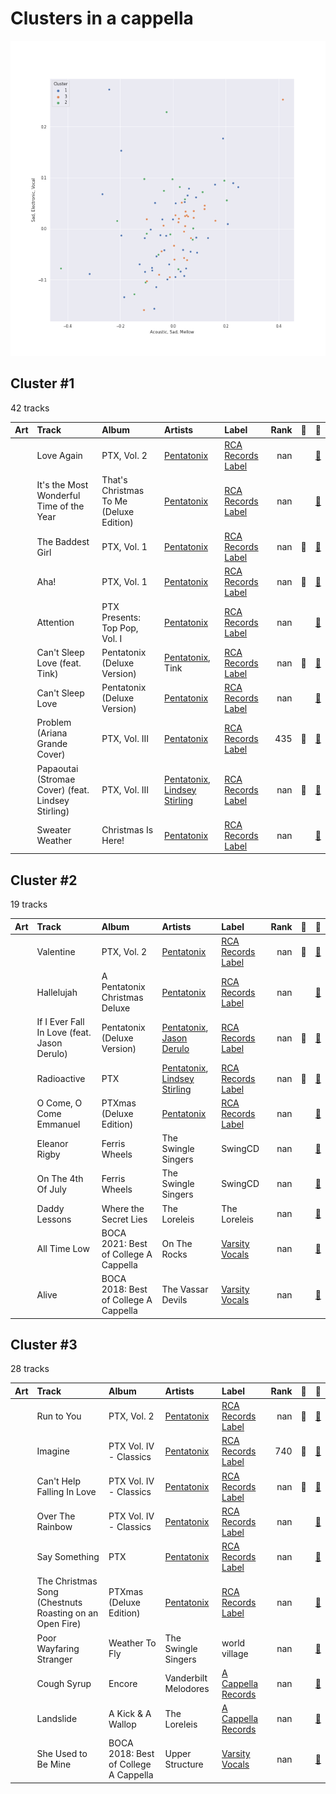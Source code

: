 # Clusters in a cappella

![Comparison of Cluster](../../../images/genres/a_cappella/clusters/clusters_scatter.png)

## Cluster #1

42 tracks

| Art | Track | Album | Artists | Label | Rank | 💚 | 🔗 |
|:---|:---|:---|:---|:---|---:|:---|:---|
| <img src="https://i.scdn.co/image/ab67616d0000b273ea130469113a9c81d9b47801" alt="" width="50" /> | Love Again | PTX, Vol. 2 | [Pentatonix](../../../../artists/pentatonix/overview.md) | [RCA Records Label](../../../../labels/rca_records_label) | nan | | [🔗](https://open.spotify.com/track/0vcyzDe6aoYTg6jM0U0T9r) |
| <img src="https://i.scdn.co/image/ab67616d0000b273e0283afa7dd6c6ac806fb67c" alt="" width="50" /> | It's the Most Wonderful Time of the Year | That's Christmas To Me (Deluxe Edition) | [Pentatonix](../../../../artists/pentatonix/overview.md) | [RCA Records Label](../../../../labels/rca_records_label) | nan | | [🔗](https://open.spotify.com/track/4DXJt41B9ZPh3UmxiPkBT0) |
| <img src="https://i.scdn.co/image/ab67616d0000b273ad76265e2c01cc533a87df0e" alt="" width="50" /> | The Baddest Girl | PTX, Vol. 1 | [Pentatonix](../../../../artists/pentatonix/overview.md) | [RCA Records Label](../../../../labels/rca_records_label) | nan | 💚 | [🔗](https://open.spotify.com/track/3tKAuyZm1eLdmkZekqezic) |
| <img src="https://i.scdn.co/image/ab67616d0000b273ad76265e2c01cc533a87df0e" alt="" width="50" /> | Aha! | PTX, Vol. 1 | [Pentatonix](../../../../artists/pentatonix/overview.md) | [RCA Records Label](../../../../labels/rca_records_label) | nan | 💚 | [🔗](https://open.spotify.com/track/5AspukpHyZuTciR17YPSrS) |
| <img src="https://i.scdn.co/image/ab67616d0000b273a064dc21b8c8ebedfe4ea833" alt="" width="50" /> | Attention | PTX Presents: Top Pop, Vol. I | [Pentatonix](../../../../artists/pentatonix/overview.md) | [RCA Records Label](../../../../labels/rca_records_label) | nan | | [🔗](https://open.spotify.com/track/5P40YyCrdZRsoj2vTbSyVI) |
| <img src="https://i.scdn.co/image/ab67616d0000b27338407526ecab26f59f44f999" alt="" width="50" /> | Can't Sleep Love (feat. Tink) | Pentatonix (Deluxe Version) | [Pentatonix](../../../../artists/pentatonix/overview.md), Tink | [RCA Records Label](../../../../labels/rca_records_label) | nan | 💚 | [🔗](https://open.spotify.com/track/1GXFYdKM6MNrogE2PacpKe) |
| <img src="https://i.scdn.co/image/ab67616d0000b27338407526ecab26f59f44f999" alt="" width="50" /> | Can't Sleep Love | Pentatonix (Deluxe Version) | [Pentatonix](../../../../artists/pentatonix/overview.md) | [RCA Records Label](../../../../labels/rca_records_label) | nan | | [🔗](https://open.spotify.com/track/1klGbW5a9qTBFUjFfddbmU) |
| <img src="https://i.scdn.co/image/ab67616d0000b2732aef4a2297fc883d45e6cb2b" alt="" width="50" /> | Problem (Ariana Grande Cover) | PTX, Vol. III | [Pentatonix](../../../../artists/pentatonix/overview.md) | [RCA Records Label](../../../../labels/rca_records_label) | 435 | 💚 | [🔗](https://open.spotify.com/track/45h4cCw7ccsRXb0Orle2an) |
| <img src="https://i.scdn.co/image/ab67616d0000b2732aef4a2297fc883d45e6cb2b" alt="" width="50" /> | Papaoutai (Stromae Cover) (feat. Lindsey Stirling) | PTX, Vol. III | [Pentatonix](../../../../artists/pentatonix/overview.md), [Lindsey Stirling](../../../../artists/lindsey_stirling/overview.md) | [RCA Records Label](../../../../labels/rca_records_label) | nan | 💚 | [🔗](https://open.spotify.com/track/4LeTorR5FyWgxM3zZI7Qii) |
| <img src="https://i.scdn.co/image/ab67616d0000b273289f002ddb42e30363a0d445" alt="" width="50" /> | Sweater Weather | Christmas Is Here! | [Pentatonix](../../../../artists/pentatonix/overview.md) | [RCA Records Label](../../../../labels/rca_records_label) | nan | | [🔗](https://open.spotify.com/track/50YYe94G19kWVyhzdEXxki) |
## Cluster #2

19 tracks

| Art | Track | Album | Artists | Label | Rank | 💚 | 🔗 |
|:---|:---|:---|:---|:---|---:|:---|:---|
| <img src="https://i.scdn.co/image/ab67616d0000b273ea130469113a9c81d9b47801" alt="" width="50" /> | Valentine | PTX, Vol. 2 | [Pentatonix](../../../../artists/pentatonix/overview.md) | [RCA Records Label](../../../../labels/rca_records_label) | nan | 💚 | [🔗](https://open.spotify.com/track/5djjmpqAOlne6d5RSHQmvu) |
| <img src="https://i.scdn.co/image/ab67616d0000b273ddbbb08d6f7a6ed263fa6afc" alt="" width="50" /> | Hallelujah | A Pentatonix Christmas Deluxe | [Pentatonix](../../../../artists/pentatonix/overview.md) | [RCA Records Label](../../../../labels/rca_records_label) | nan | | [🔗](https://open.spotify.com/track/0HZk0QsXPhMNAWNDR3rYE8) |
| <img src="https://i.scdn.co/image/ab67616d0000b27338407526ecab26f59f44f999" alt="" width="50" /> | If I Ever Fall In Love (feat. Jason Derulo) | Pentatonix (Deluxe Version) | [Pentatonix](../../../../artists/pentatonix/overview.md), [Jason Derulo](../../../../artists/jason_derulo/overview.md) | [RCA Records Label](../../../../labels/rca_records_label) | nan | 💚 | [🔗](https://open.spotify.com/track/3vaWsG3oKZt0bSra2p5c5R) |
| <img src="https://i.scdn.co/image/ab67616d0000b273b7c8f5fe522c41d590c8e4e5" alt="" width="50" /> | Radioactive | PTX | [Pentatonix](../../../../artists/pentatonix/overview.md), [Lindsey Stirling](../../../../artists/lindsey_stirling/overview.md) | [RCA Records Label](../../../../labels/rca_records_label) | nan | 💚 | [🔗](https://open.spotify.com/track/7dJGehjbhJvs3K4fWwYTW1) |
| <img src="https://i.scdn.co/image/ab67616d0000b2733a58f9ec8f85fab3e17ee75e" alt="" width="50" /> | O Come, O Come Emmanuel | PTXmas (Deluxe Edition) | [Pentatonix](../../../../artists/pentatonix/overview.md) | [RCA Records Label](../../../../labels/rca_records_label) | nan | | [🔗](https://open.spotify.com/track/4eKD9QhFqvwA4ilUAkQAbI) |
| <img src="https://i.scdn.co/image/ab67616d0000b27328c918d531af48c523963142" alt="" width="50" /> | Eleanor Rigby | Ferris Wheels | The Swingle Singers | SwingCD | nan | | [🔗](https://open.spotify.com/track/4eAG3qbDfpjQZUpU5OzW0W) |
| <img src="https://i.scdn.co/image/ab67616d0000b27328c918d531af48c523963142" alt="" width="50" /> | On The 4th Of July | Ferris Wheels | The Swingle Singers | SwingCD | nan | | [🔗](https://open.spotify.com/track/5cdFeHoKQs72WRAvr5zB2O) |
| <img src="https://i.scdn.co/image/ab67616d0000b273d3f8430d5bac3daad32d93eb" alt="" width="50" /> | Daddy Lessons | Where the Secret Lies | The Loreleis | The Loreleis | nan | | [🔗](https://open.spotify.com/track/2GmUvhbLEly5ERfknrW3sb) |
| <img src="https://i.scdn.co/image/ab67616d0000b273a271cb19e4bbf852072f0271" alt="" width="50" /> | All Time Low | BOCA 2021: Best of College A Cappella | On The Rocks | [Varsity Vocals](../../../../labels/varsity_vocals) | nan | | [🔗](https://open.spotify.com/track/1z8D1f7Ljew7O99KMDslPS) |
| <img src="https://i.scdn.co/image/ab67616d0000b2735f80e04f0ea87267cc80ec46" alt="" width="50" /> | Alive | BOCA 2018: Best of College A Cappella | The Vassar Devils | [Varsity Vocals](../../../../labels/varsity_vocals) | nan | | [🔗](https://open.spotify.com/track/6HhUjfh7zgH5lwPYJXCoUl) |
## Cluster #3

28 tracks

| Art | Track | Album | Artists | Label | Rank | 💚 | 🔗 |
|:---|:---|:---|:---|:---|---:|:---|:---|
| <img src="https://i.scdn.co/image/ab67616d0000b273ea130469113a9c81d9b47801" alt="" width="50" /> | Run to You | PTX, Vol. 2 | [Pentatonix](../../../../artists/pentatonix/overview.md) | [RCA Records Label](../../../../labels/rca_records_label) | nan | 💚 | [🔗](https://open.spotify.com/track/1bukNCD9JEwNp235Ov0iZH) |
| <img src="https://i.scdn.co/image/ab67616d0000b2739729d686606e6be27346da30" alt="" width="50" /> | Imagine | PTX Vol. IV - Classics | [Pentatonix](../../../../artists/pentatonix/overview.md) | [RCA Records Label](../../../../labels/rca_records_label) | 740 | 💚 | [🔗](https://open.spotify.com/track/1UaTmLT3nB1sNBfv1hkqU1) |
| <img src="https://i.scdn.co/image/ab67616d0000b2739729d686606e6be27346da30" alt="" width="50" /> | Can't Help Falling In Love | PTX Vol. IV - Classics | [Pentatonix](../../../../artists/pentatonix/overview.md) | [RCA Records Label](../../../../labels/rca_records_label) | nan | 💚 | [🔗](https://open.spotify.com/track/1xKScU3i8ho0OIhNoC5YW9) |
| <img src="https://i.scdn.co/image/ab67616d0000b2739729d686606e6be27346da30" alt="" width="50" /> | Over The Rainbow | PTX Vol. IV - Classics | [Pentatonix](../../../../artists/pentatonix/overview.md) | [RCA Records Label](../../../../labels/rca_records_label) | nan | | [🔗](https://open.spotify.com/track/7MefjVBQqdV6XRXBlWejTQ) |
| <img src="https://i.scdn.co/image/ab67616d0000b273b7c8f5fe522c41d590c8e4e5" alt="" width="50" /> | Say Something | PTX | [Pentatonix](../../../../artists/pentatonix/overview.md) | [RCA Records Label](../../../../labels/rca_records_label) | nan | | [🔗](https://open.spotify.com/track/2SrJ0Iw6GobiRGyh2XKZhV) |
| <img src="https://i.scdn.co/image/ab67616d0000b2733a58f9ec8f85fab3e17ee75e" alt="" width="50" /> | The Christmas Song (Chestnuts Roasting on an Open Fire) | PTXmas (Deluxe Edition) | [Pentatonix](../../../../artists/pentatonix/overview.md) | [RCA Records Label](../../../../labels/rca_records_label) | nan | | [🔗](https://open.spotify.com/track/3M2xVmqG5GgthkaRJBntBk) |
| <img src="https://i.scdn.co/image/ab67616d0000b273e82d230ecc34ad6fd5f873c1" alt="" width="50" /> | Poor Wayfaring Stranger | Weather To Fly | The Swingle Singers | world village | nan | | [🔗](https://open.spotify.com/track/3vZI7kzLJgzZEVu8hB1ZTS) |
| <img src="https://i.scdn.co/image/ab67616d0000b2734c29cb8d443b45f43e78e9f5" alt="" width="50" /> | Cough Syrup | Encore | Vanderbilt Melodores | [A Cappella Records](../../../../labels/a_cappella_records) | nan | | [🔗](https://open.spotify.com/track/4Wzi8j1QMFE10SDbe2r1VB) |
| <img src="https://i.scdn.co/image/ab67616d0000b273ee681b6eddc77fd366693a84" alt="" width="50" /> | Landslide | A Kick & A Wallop | The Loreleis | [A Cappella Records](../../../../labels/a_cappella_records) | nan | | [🔗](https://open.spotify.com/track/1gViYygDgkWPAH8q6WfsN0) |
| <img src="https://i.scdn.co/image/ab67616d0000b2735f80e04f0ea87267cc80ec46" alt="" width="50" /> | She Used to Be Mine | BOCA 2018: Best of College A Cappella | Upper Structure | [Varsity Vocals](../../../../labels/varsity_vocals) | nan | | [🔗](https://open.spotify.com/track/6jcJMJ6CcYPzPZ9386CJd5) |